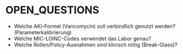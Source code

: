 # OPEN_QUESTIONS

- Welche AKI-Formel (Vancomycin) soll verbindlich genutzt werden? (Parameterkalibrierung)
- Welche MIC-LOINC-Codes verwendet das Labor genau?
- Welche Rollen/Policy-Ausnahmen sind klinisch nötig (Break-Glass)?
